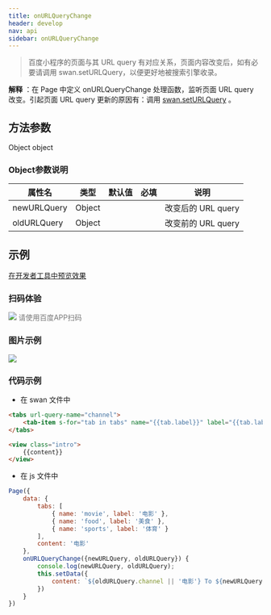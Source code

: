 ```yaml
---
title: onURLQueryChange
header: develop
nav: api
sidebar: onURLQueryChange
---
```


> 百度小程序的页面与其 URL query 有对应关系，页面内容改变后，如有必要请调用 swan.setURLQuery，以便更好地被搜索引擎收录。



**解释** ：在 Page 中定义 onURLQueryChange 处理函数，监听页面 URL query 改变。引起页面 URL query 更新的原因有：调用 [swan.setURLQuery](/develop/api/url_query/swan-setURLQuery/) 。

 


##  方法参数

Object object

###  Object参数说明  

|属性名 |类型  |默认值 |必填|说明|
|---|---|---|---|---|
|newURLQuery|Object| ||改变后的 URL query |
|oldURLQuery|Object| ||改变前的 URL query |

 
## 示例

<a href="swanide://fragment/862ac1772aabc0a8cf065093f7784d021572856346528" title="在开发者工具中预览效果" target="_self">在开发者工具中预览效果</a>

### 扫码体验

<div class='scan-code-container'>
    <img src="https://b.bdstatic.com/miniapp/assets/images/doc_demo/onURLQueryChange.png" class="demo-qrcode-image" />
    <font color=#777 12px>请使用百度APP扫码</font>
</div>

###  图片示例  

<div class="m-doc-custom-examples">
    <div class="m-doc-custom-examples-correct">
        <img src="https://b.bdstatic.com/miniapp/images/onURLQueryChange.gif">
    </div>
    <div class="m-doc-custom-examples-correct">
        <img src=" ">
    </div>
    <div class="m-doc-custom-examples-correct">
        <img src=" ">
    </div>     
</div>

###  代码示例  
 


* 在 swan 文件中
```html
<tabs url-query-name="channel">
    <tab-item s-for="tab in tabs" name="{{tab.label}}" label="{{tab.label}}" />
</tabs>

<view class="intro">
    {{content}}
</view>
```

* 在 js 文件中
```js
Page({
    data: {
        tabs: [
            { name: 'movie', label: '电影' },
            { name: 'food', label: '美食' },
            { name: 'sports', label: '体育' }
        ],
        content: '电影'
    },
    onURLQueryChange({newURLQuery, oldURLQuery}) {
        console.log(newURLQuery, oldURLQuery);
        this.setData({
            content: `${oldURLQuery.channel || '电影'} To ${newURLQuery.channel}`
        })
    }
})
```
 
